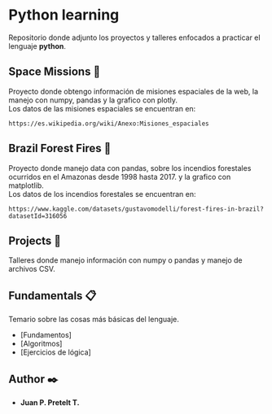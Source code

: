 # Python learning 

Repositorio donde adjunto los proyectos y talleres enfocados a practicar el lenguaje **python**.


## Space Missions 🚀

Proyecto donde obtengo información de misiones espaciales de la web, la manejo con numpy, pandas y la grafico con plotly.
<br>
Los datos de las misiones espaciales se encuentran en:
```
https://es.wikipedia.org/wiki/Anexo:Misiones_espaciales
```


## Brazil Forest Fires 🌳

Proyecto donde manejo data con pandas, sobre los incendios forestales ocurridos en el Amazonas desde 1998 hasta 2017. y la grafico con matplotlib.
<br>
Los datos de los incendios forestales se encuentran en:
```
https://www.kaggle.com/datasets/gustavomodelli/forest-fires-in-brazil?datasetId=316056
```


## Projects 🔧

Talleres donde manejo información con numpy o pandas y manejo de archivos CSV.



## Fundamentals  📋

Temario sobre las cosas más básicas del lenguaje.
* [Fundamentos]
* [Algoritmos]
* [Ejercicios de lógica]

## Author ✒️


* **Juan P. Pretelt T.** 

